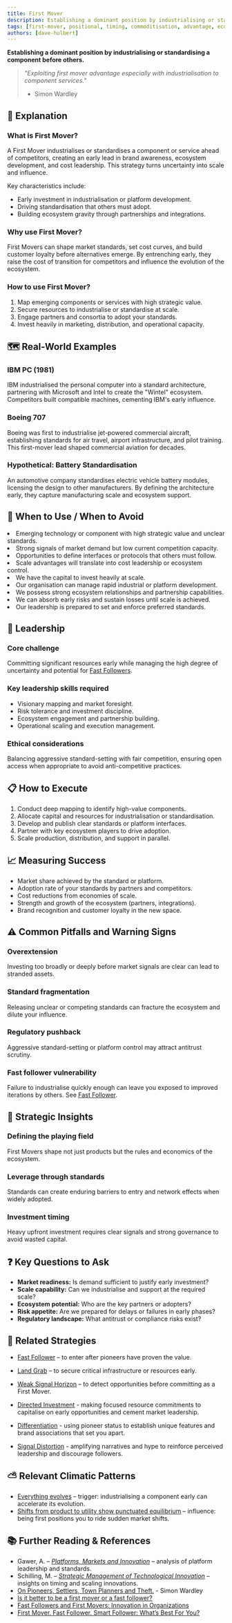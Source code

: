 ```yaml
---
title: First Mover
description: Establishing a dominant position by industrialising or standardising a component before others.
tags: [first-mover, positional, timing, commoditisation, advantage, ecosystem, scale]
authors: [dave-hulbert]
---
```


**Establishing a dominant position by industrialising or standardising a component before others.**

> *"Exploiting first mover advantage especially with industrialisation to component services."*
>
> - Simon Wardley

## 🤔 **Explanation**

### What is First Mover?

A First Mover industrialises or standardises a component or service ahead of competitors, creating an early lead in brand awareness, ecosystem development, and cost leadership. This strategy turns uncertainty into scale and influence.

Key characteristics include:

- Early investment in industrialisation or platform development.
- Driving standardisation that others must adopt.
- Building ecosystem gravity through partnerships and integrations.

### Why use First Mover?

First Movers can shape market standards, set cost curves, and build customer loyalty before alternatives emerge. By entrenching early, they raise the cost of transition for competitors and influence the evolution of the ecosystem.

### How to use First Mover?

1. Map emerging components or services with high strategic value.
2. Secure resources to industrialise or standardise at scale.
3. Engage partners and consortia to adopt your standards.
4. Invest heavily in marketing, distribution, and operational capacity.

## 🗺️ **Real-World Examples**

### IBM PC (1981)

IBM industrialised the personal computer into a standard architecture, partnering with Microsoft and Intel to create the "Wintel" ecosystem. Competitors built compatible machines, cementing IBM's early influence.

### Boeing 707

Boeing was first to industrialise jet-powered commercial aircraft, establishing standards for air travel, airport infrastructure, and pilot training. This first-mover lead shaped commercial aviation for decades.

### Hypothetical: Battery Standardisation

An automotive company standardises electric vehicle battery modules, licensing the design to other manufacturers. By defining the architecture early, they capture manufacturing scale and ecosystem support.

## 🚦 **When to Use / When to Avoid**

<Assessment strategyName="First Mover">
  <MapSignals>
    <li>Emerging technology or component with high strategic value and unclear standards.</li>
    <li>Strong signals of market demand but low current competition capacity.</li>
    <li>Opportunities to define interfaces or protocols that others must follow.</li>
    <li>Scale advantages will translate into cost leadership or ecosystem control.</li>
  </MapSignals>
  <Readiness>
    <li>We have the capital to invest heavily at scale.</li>
    <li>Our organisation can manage rapid industrial or platform development.</li>
    <li>We possess strong ecosystem relationships and partnership capabilities.</li>
    <li>We can absorb early risks and sustain losses until scale is achieved.</li>
    <li>Our leadership is prepared to set and enforce preferred standards.</li>
  </Readiness>
</Assessment>

## 🎯 **Leadership**

### Core challenge

Committing significant resources early while managing the high degree of uncertainty and potential for [Fast Followers](/strategies/positional/fast-follower).

### Key leadership skills required

- Visionary mapping and market foresight.
- Risk tolerance and investment discipline.
- Ecosystem engagement and partnership building.
- Operational scaling and execution management.

### Ethical considerations

Balancing aggressive standard-setting with fair competition, ensuring open access when appropriate to avoid anti-competitive practices.

## 📋 **How to Execute**

1. Conduct deep mapping to identify high-value components.
2. Allocate capital and resources for industrialisation or standardisation.
3. Develop and publish clear standards or platform interfaces.
4. Partner with key ecosystem players to drive adoption.
5. Scale production, distribution, and support in parallel.

## 📈 **Measuring Success**

- Market share achieved by the standard or platform.
- Adoption rate of your standards by partners and competitors.
- Cost reductions from economies of scale.
- Strength and growth of the ecosystem (partners, integrations).
- Brand recognition and customer loyalty in the new space.

## ⚠️ **Common Pitfalls and Warning Signs**

### Overextension

Investing too broadly or deeply before market signals are clear can lead to stranded assets.

### Standard fragmentation

Releasing unclear or competing standards can fracture the ecosystem and dilute your influence.

### Regulatory pushback

Aggressive standard-setting or platform control may attract antitrust scrutiny.

### Fast follower vulnerability

Failure to industrialise quickly enough can leave you exposed to improved iterations by others. See [Fast Follower](/strategies/positional/fast-follower).

## 🧠 **Strategic Insights**

### Defining the playing field

First Movers shape not just products but the rules and economics of the ecosystem.

### Leverage through standards

Standards can create enduring barriers to entry and network effects when widely adopted.

### Investment timing

Heavy upfront investment requires clear signals and strong governance to avoid wasted capital.

## ❓ **Key Questions to Ask**

- **Market readiness:** Is demand sufficient to justify early investment?
- **Scale capability:** Can we industrialise and support at the required scale?
- **Ecosystem potential:** Who are the key partners or adopters?
- **Risk appetite:** Are we prepared for delays or failures in early phases?
- **Regulatory landscape:** What antitrust or compliance risks exist?

## 🔀 **Related Strategies**

- [Fast Follower](/strategies/positional/fast-follower) – to enter after pioneers have proven the value.
- [Land Grab](/strategies/positional/land-grab) – to secure critical infrastructure or resources early.
- [Weak Signal Horizon](/strategies/positional/weak-signal-horizon) – to detect opportunities before committing as a First Mover.

- [Directed Investment](/strategies/attacking/directed-investment) - making focused resource commitments to capitalise on early opportunities and cement market leadership.
- [Differentiation](/strategies/markets/differentiation) - using pioneer status to establish unique features and brand associations that set you apart.
- [Signal Distortion](/strategies/markets/signal-distortion) - amplifying narratives and hype to reinforce perceived leadership and discourage followers.

## ⛅ **Relevant Climatic Patterns**

- [Everything evolves](/climatic-patterns/everything-evolves) – trigger: industrialising a component early can accelerate its evolution.
- [Shifts from product to utility show punctuated equilibrium](/climatic-patterns/shifts-from-product-to-utility-tend-to-demonstrate-a-punctuated-equilibrium) – influence: being first positions you to ride sudden market shifts.

## 📚 **Further Reading & References**

- Gawer, A. – [*Platforms, Markets and Innovation*](https://www.amazon.co.uk/Platforms-Markets-Innovation-Annabelle-Gawer/dp/1848447892) – analysis of platform leadership and standards.
- Schilling, M. – [*Strategic Management of Technological Innovation*](https://www.amazon.co.uk/Strategic-Management-Technological-Innovation-Schilling/dp/0071326448) – insights on timing and scaling innovations.
- [On Pioneers, Settlers, Town Planners and Theft.](https://blog.gardeviance.org/2015/03/on-pioneers-settlers-town-planners-and.html) - Simon Wardley
- [Is it better to be a first mover or a fast follower?](https://www.bdo.co.uk/en-gb/insights/industries/technology-media-and-life-sciences/plugdin-insights-is-it-better-to-be-a-first-mover-or-a-fast-follower)
- [Fast Followers and First Movers: Innovation in Organizations](https://blog.siemens.com/2022/12/fast-followers-and-first-movers-innovation-in-organizations/)
- [First Mover. Fast Follower. Smart Follower: What’s Best For You?](https://www.forbes.com/sites/dileeprao/2024/03/13/first-mover-fast-follower-smart-follower-whats-best-for-you/)
